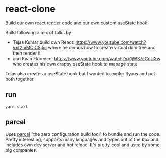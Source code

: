 # react-clone
Build our own react render code and our own custom useState hook

Build following a mix of talks by 
- Tejas Kumar build own React: https://www.youtube.com/watch?v=f2mMOiCSj5c where he demos how to create virtual dom tree and then render it
- and Ryan Florence: https://www.youtube.com/watch?v=1jWS7cCuUXw who creates his own crappy useState hook to manage state

Tejas also creates a useState hook but I wanted to explor Ryans and put both together

## run
`yarn start`

## parcel
Uses [parcel](https://parceljs.org/) "the zero configuration build tool" to bundle and run the code. Pretty interesting, supports many languages and types out of the box and includes own dev server and hot reload. It's pretty cool and used by some big companies.
